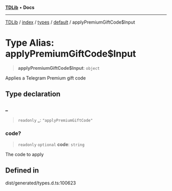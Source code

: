 [**TDLib**](../../../../../../README.md) • **Docs**

***

[TDLib](../../../../../../modules.md) / [index](../../../../../README.md) / [types](../../../README.md) / [default](../README.md) / applyPremiumGiftCode$Input

# Type Alias: applyPremiumGiftCode$Input

> **applyPremiumGiftCode$Input**: `object`

Applies a Telegram Premium gift code

## Type declaration

### \_

> `readonly` **\_**: `"applyPremiumGiftCode"`

### code?

> `readonly` `optional` **code**: `string`

The code to apply

## Defined in

dist/generated/types.d.ts:100623
